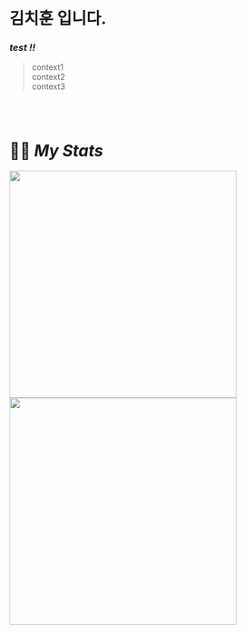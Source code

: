 # 김치훈 입니다.

### **_test !!_**

> context1 <br/>
> context2 <br/>
> context3

<br/>
<br/>

# 👩‍💻 _My Stats_

<img src="https://github-readme-stats.vercel.app/api?username=doolysmile&hide_title=true&show_icons=true&include_all_commits=true&disable_animations=true&theme=vue" width="400px">
<img src="http://mazassumnida.wtf/api/v2/generate_badge?boj=doolysmile" width="400px">

<br/>
<br/>
